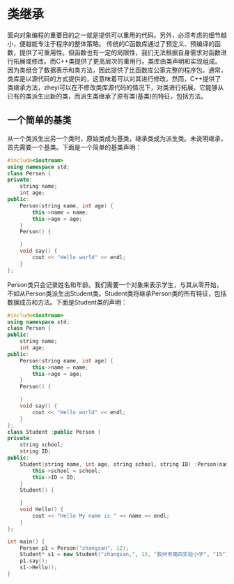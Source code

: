 # 类继承

面向对象编程的重要目的之一就是提供可以重用的代码。另外，必须考虑的细节越小，便越能专注于程序的整体策略。
传统的C函数库通过了预定义、预编译的函数，提供了可重用性。但函数也有一定的局限性，我们无法根据自身需求对函数进行拓展或修改。而C++类提供了更高层次的重用行。类库由类声明和实现组成。因为类组合了数据表示和类方法，因此提供了比函数库公家完整的程序包。通常，类库是以源代码的方式提供的，这意味着可以对其进行修改。然而，C++提供了类继承方法，zheyi可以在不修改类库源代码的情况下，对类进行拓展。它能够从已有的类派生出新的类，而派生类继承了原有类(基类)的特征，包括方法。

## 一个简单的基类

从一个类派生出另一个类时，原始类成为基类，继承类成为派生类。未说明继承，首先需要一个基类。下面是一个简单的基类声明：

```cpp
#include<iostream>
using namespace std;
class Person {
private:
	string name;
	int age;
public:
	Person(string name, int age) {
		this->name = name;
		this->age = age;
	}
	Person() {

	}
	void say() {
		cout << "Hello world" << endl;
	}
};


```
Person类只会记录姓名和年龄。我们需要一个对象来表示学生，与其从零开始，不如从Person类派生出Student类。Student类将继承Person类的所有特征，包括数据成员和方法。下面是Student类的声明：

```cpp
#include<iostream>
using namespace std;
class Person {
public:
	string name;
	int age;
public:
	Person(string name, int age) {
		this->name = name;
		this->age = age;
	}
	Person() {

	}
	void say() {
		cout << "Hello world" << endl;
	}
};
class Student :public Person {
private:
	string school;
	string ID;
public:
	Student(string name, int age, string school, string ID) :Person(name, age) {
		this->school = school;
		this->ID = ID;
	}
	Student() {

	}
	void Hello() {
		cout << "Hello My name is " << name << endl;
	}
};

int main() {
	Person p1 = Person("zhangsan", 12);
	Student* s1 = new Student("zhangsan,", 13, "胶州市第四实验小学", "15");
	p1.say();
	s1->Hello();
}
